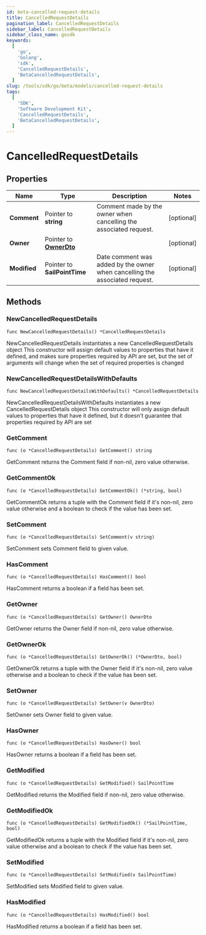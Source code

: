 ```yaml
---
id: beta-cancelled-request-details
title: CancelledRequestDetails
pagination_label: CancelledRequestDetails
sidebar_label: CancelledRequestDetails
sidebar_class_name: gosdk
keywords:
  [
    'go',
    'Golang',
    'sdk',
    'CancelledRequestDetails',
    'BetaCancelledRequestDetails',
  ]
slug: /tools/sdk/go/beta/models/cancelled-request-details
tags:
  [
    'SDK',
    'Software Development Kit',
    'CancelledRequestDetails',
    'BetaCancelledRequestDetails',
  ]
---
```


# CancelledRequestDetails

## Properties

| Name | Type | Description | Notes |
| --- | --- | --- | --- |
| **Comment** | Pointer to **string** | Comment made by the owner when cancelling the associated request. | [optional] |
| **Owner** | Pointer to [**OwnerDto**](owner-dto) |  | [optional] |
| **Modified** | Pointer to **SailPointTime** | Date comment was added by the owner when cancelling the associated request. | [optional] |

## Methods

### NewCancelledRequestDetails

`func NewCancelledRequestDetails() *CancelledRequestDetails`

NewCancelledRequestDetails instantiates a new CancelledRequestDetails object This constructor will assign default values to properties that have it defined, and makes sure properties required by API are set, but the set of arguments will change when the set of required properties is changed

### NewCancelledRequestDetailsWithDefaults

`func NewCancelledRequestDetailsWithDefaults() *CancelledRequestDetails`

NewCancelledRequestDetailsWithDefaults instantiates a new CancelledRequestDetails object This constructor will only assign default values to properties that have it defined, but it doesn't guarantee that properties required by API are set

### GetComment

`func (o *CancelledRequestDetails) GetComment() string`

GetComment returns the Comment field if non-nil, zero value otherwise.

### GetCommentOk

`func (o *CancelledRequestDetails) GetCommentOk() (*string, bool)`

GetCommentOk returns a tuple with the Comment field if it's non-nil, zero value otherwise and a boolean to check if the value has been set.

### SetComment

`func (o *CancelledRequestDetails) SetComment(v string)`

SetComment sets Comment field to given value.

### HasComment

`func (o *CancelledRequestDetails) HasComment() bool`

HasComment returns a boolean if a field has been set.

### GetOwner

`func (o *CancelledRequestDetails) GetOwner() OwnerDto`

GetOwner returns the Owner field if non-nil, zero value otherwise.

### GetOwnerOk

`func (o *CancelledRequestDetails) GetOwnerOk() (*OwnerDto, bool)`

GetOwnerOk returns a tuple with the Owner field if it's non-nil, zero value otherwise and a boolean to check if the value has been set.

### SetOwner

`func (o *CancelledRequestDetails) SetOwner(v OwnerDto)`

SetOwner sets Owner field to given value.

### HasOwner

`func (o *CancelledRequestDetails) HasOwner() bool`

HasOwner returns a boolean if a field has been set.

### GetModified

`func (o *CancelledRequestDetails) GetModified() SailPointTime`

GetModified returns the Modified field if non-nil, zero value otherwise.

### GetModifiedOk

`func (o *CancelledRequestDetails) GetModifiedOk() (*SailPointTime, bool)`

GetModifiedOk returns a tuple with the Modified field if it's non-nil, zero value otherwise and a boolean to check if the value has been set.

### SetModified

`func (o *CancelledRequestDetails) SetModified(v SailPointTime)`

SetModified sets Modified field to given value.

### HasModified

`func (o *CancelledRequestDetails) HasModified() bool`

HasModified returns a boolean if a field has been set.
